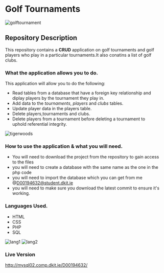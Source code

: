 # Golf Tournaments
![golftournament](https://user-images.githubusercontent.com/47530886/53687822-752bb000-3d31-11e9-8e98-dc3c5bc5effd.jpg)
## Repository Description
This repository contains a **CRUD** application on golf tournaments and golf players who play in a particular tournaments.It also conatins
a list of golf clubs.

### What the application allows you to do.
This application will allow you to do the following:
 - Read tables from a database that have a foreign key relationship and diplay players by the tournament they play in.
 - Add data to the *tournaments*, *players* and *clubs* tables.
 - Update player data in the players table.
 - Delete players,tournaments and clubs.
 - Delete players from a tournament before deleting a tournament to uphold referential integrity.
 
 ![tigerwoods](https://user-images.githubusercontent.com/47530886/53687902-d6a04e80-3d32-11e9-87a2-4d9dc5354109.gif)
 
 
### How to use the application & what you will need.
  - You will need to download the project from the repository to gain access to the files
  - you will need to create a database with the same name as the one in the php code
  - you will need to import the database which you can get from me @D00194632@student.dkit.ie
  - you will need to make sure you download the latest commit to ensure it's working.
  
### Languages Used.
  - HTML
  - CSS
  - PHP
  - SQL
  
![lang1](https://user-images.githubusercontent.com/47530886/53688219-7f9d7800-3d38-11e9-9b65-51b80209b617.jpg)
![lang2](https://user-images.githubusercontent.com/47530886/53688232-ae1b5300-3d38-11e9-985e-754340bf76ec.jpg)

### Live Version
http://mysql02.comp.dkit.ie/D00194632/
